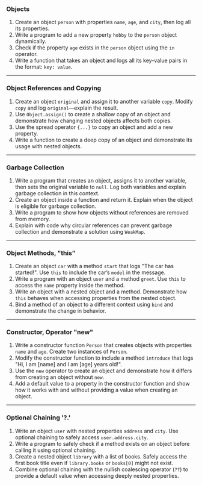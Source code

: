 ### **Objects**

1. Create an object `person` with properties `name`, `age`, and `city`, then log all its properties.
2. Write a program to add a new property `hobby` to the `person` object dynamically.
3. Check if the property `age` exists in the `person` object using the `in` operator.
4. Write a function that takes an object and logs all its key-value pairs in the format: `key: value`.

---

### **Object References and Copying**

1. Create an object `original` and assign it to another variable `copy`. Modify `copy` and log `original`—explain the result.
2. Use `Object.assign()` to create a shallow copy of an object and demonstrate how changing nested objects affects both copies.
3. Use the spread operator `{...}` to copy an object and add a new property.
4. Write a function to create a deep copy of an object and demonstrate its usage with nested objects.

---

### **Garbage Collection**

1. Write a program that creates an object, assigns it to another variable, then sets the original variable to `null`. Log both variables and explain garbage collection in this context.
2. Create an object inside a function and return it. Explain when the object is eligible for garbage collection.
3. Write a program to show how objects without references are removed from memory.
4. Explain with code why circular references can prevent garbage collection and demonstrate a solution using `WeakMap`.

---

### **Object Methods, "this"**

1. Create an object `car` with a method `start` that logs "The car has started!". Use `this` to include the car’s `model` in the message.
2. Write a program with an object `user` and a method `greet`. Use `this` to access the `name` property inside the method.
3. Write an object with a nested object and a method. Demonstrate how `this` behaves when accessing properties from the nested object.
4. Bind a method of an object to a different context using `bind` and demonstrate the change in behavior.

---

### **Constructor, Operator "new"**

1. Write a constructor function `Person` that creates objects with properties `name` and `age`. Create two instances of `Person`.
2. Modify the constructor function to include a method `introduce` that logs "Hi, I am [name] and I am [age] years old!".
3. Use the `new` operator to create an object and demonstrate how it differs from creating an object without `new`.
4. Add a default value to a property in the constructor function and show how it works with and without providing a value when creating an object.

---

### **Optional Chaining '?.'**

1. Write an object `user` with nested properties `address` and `city`. Use optional chaining to safely access `user.address.city`.
2. Write a program to safely check if a method exists on an object before calling it using optional chaining.
3. Create a nested object `library` with a list of books. Safely access the first book title even if `library.books` or `books[0]` might not exist.
4. Combine optional chaining with the nullish coalescing operator (`??`) to provide a default value when accessing deeply nested properties. 

